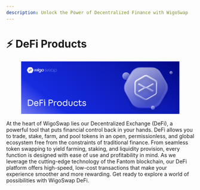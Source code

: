 ```yaml
---
description: Unlock the Power of Decentralized Finance with WigoSwap
---
```


# ⚡ DeFi Products

<figure><img src="../../.gitbook/assets/DeFi Products.png" alt=""><figcaption></figcaption></figure>

At the heart of WigoSwap lies our Decentralized Exchange (DeFi), a powerful tool that puts financial control back in your hands. DeFi allows you to trade, stake, farm, and pool tokens in an open, permissionless, and global ecosystem free from the constraints of traditional finance. From seamless token swapping to yield farming, staking, and liquidity provision, every function is designed with ease of use and profitability in mind. As we leverage the cutting-edge technology of the Fantom blockchain, our DeFi platform offers high-speed, low-cost transactions that make your experience smoother and more rewarding. Get ready to explore a world of possibilities with WigoSwap DeFi.
